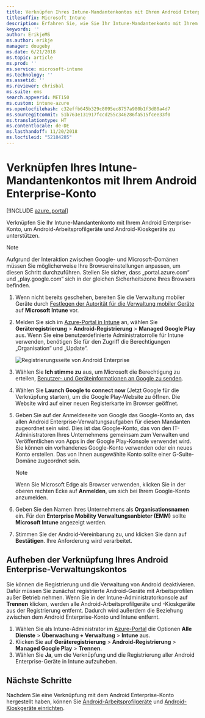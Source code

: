 ```yaml
---
title: Verknüpfen Ihres Intune-Mandantenkontos mit Ihrem Android Enterprise-Konto
titlesuffix: Microsoft Intune
description: Erfahren Sie, wie Sie Ihr Intune-Mandantenkonto mit Ihrem Android Enterprise-Konto verknüpfen.
keywords: ''
author: ErikjeMS
ms.author: erikje
manager: dougeby
ms.date: 6/21/2018
ms.topic: article
ms.prod: ''
ms.service: microsoft-intune
ms.technology: ''
ms.assetid: ''
ms.reviewer: chrisbal
ms.suite: ems
search.appverid: MET150
ms.custom: intune-azure
ms.openlocfilehash: c32effb645b329c8095ec8757a980b1f3d80a4d7
ms.sourcegitcommit: 51b763e131917fccd255c346286fa515fcee33f0
ms.translationtype: HT
ms.contentlocale: de-DE
ms.lasthandoff: 11/20/2018
ms.locfileid: "52184285"
---
```

# <a name="connect-your-intune-account-to-your-android-enterprise-account"></a>Verknüpfen Ihres Intune-Mandantenkontos mit Ihrem Android Enterprise-Konto

[!INCLUDE [azure_portal](./includes/azure_portal.md)]

Verknüpfen Sie Ihr Intune-Mandantenkonto mit Ihrem Android Enterprise-Konto, um Android-Arbeitsprofilgeräte und Android-Kioskgeräte zu unterstützen. 

> [!NOTE]
> Aufgrund der Interaktion zwischen Google- und Microsoft-Domänen müssen Sie möglicherweise Ihre Browsereinstellungen anpassen, um diesen Schritt durchzuführen.  Stellen Sie sicher, dass „portal.azure.com“ und „play.google.com“ sich in der gleichen Sicherheitszone Ihres Browsers befinden.

1. Wenn nicht bereits geschehen, bereiten Sie die Verwaltung mobiler Geräte durch [Festlegen der Autorität für die Verwaltung mobiler Geräte](mdm-authority-set.md) auf **Microsoft Intune** vor.
2. Melden Sie sich im [Azure-Portal in Intune](https://aka.ms/intuneportal) an, wählen Sie **Geräteregistrierung** > **Android-Registrierung** > **Managed Google Play** aus.  Wenn Sie eine benutzerdefinierte Administratorrolle für Intune verwenden, benötigen Sie für den Zugriff die Berechtigungen „Organisation“ und „Update“.
   
   ![Registrierungsseite von Android Enterprise](./media/android-work-bind.png)

3. Wählen Sie **Ich stimme zu** aus, um Microsoft die Berechtigung zu erteilen, [Benutzer- und Geräteinformationen an Google zu senden](data-intune-sends-to-google.md). 
   
4. Wählen Sie **Launch Google to connect now** (Jetzt Google für die Verknüpfung starten), um die Google Play-Website zu öffnen. Die Website wird auf einer neuen Registerkarte im Browser geöffnet.
  
5. Geben Sie auf der Anmeldeseite von Google das Google-Konto an, das allen Android Enterprise-Verwaltungsaufgaben für diesen Mandanten zugeordnet sein wird. Dies ist das Google-Konto, das von den IT-Administratoren Ihres Unternehmens gemeinsam zum Verwalten und Veröffentlichen von Apps in der Google Play-Konsole verwendet wird. Sie können ein vorhandenes Google-Konto verwenden oder ein neues Konto erstellen. Das von Ihnen ausgewählte Konto sollte einer G-Suite-Domäne zugeordnet sein.
    
    > [!Note]
    > Wenn Sie Microsoft Edge als Browser verwenden, klicken Sie in der oberen rechten Ecke auf **Anmelden**, um sich bei Ihrem Google-Konto anzumelden.

6. Geben Sie den Namen Ihres Unternehmens als **Organisationsnamen** ein. Für den **Enterprise Mobility Verwaltungsanbieter (EMM)** sollte **Microsoft Intune** angezeigt werden.

7. Stimmen Sie der Android-Vereinbarung zu, und klicken Sie dann auf **Bestätigen**. Ihre Anforderung wird verarbeitet.

## <a name="disconnect-your-android-enterprise-administrative-account"></a>Aufheben der Verknüpfung Ihres Android Enterprise-Verwaltungskontos

Sie können die Registrierung und die Verwaltung von Android deaktivieren. Dafür müssen Sie zunächst registrierte Android-Geräte mit Arbeitsprofilen außer Betrieb nehmen. Wenn Sie in der Intune-Administratorkonsole auf **Trennen** klicken, werden alle Android-Arbeitsprofilgeräte und -Kioskgeräte aus der Registrierung entfernt. Dadurch wird außerdem die Beziehung zwischen dem Android Enterprise-Konto und Intune entfernt.

1. Wählen Sie als Intune-Administrator im [Azure-Portal](https://portal.azure.com) die Optionen **Alle Dienste** > **Überwachung + Verwaltung** > **Intune** aus.
2. Klicken Sie auf **Geräteregistrierung** > **Android-Registrierung** > **Managed Google Play** > **Trennen**.
3. Wählen Sie **Ja**, um die Verknüpfung und die Registrierung aller Android Enterprise-Geräte in Intune aufzuheben.

## <a name="next-steps"></a>Nächste Schritte

Nachdem Sie eine Verknüpfung mit dem Android Enterprise-Konto hergestellt haben, können Sie [Android-Arbeitsprofilgeräte](android-work-profile-enroll.md) und [Android-Kioskgeräte einrichten](android-kiosk-enroll.md).
